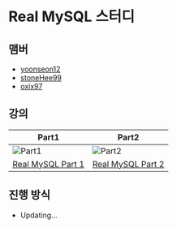 # Real MySQL 스터디

## 맴버
- [yoonseon12](https://github.com/yoonseon12)
- [stoneHee99](https://github.com/stoneHee99)
- [oxix97](https://github.com/oxix97)


## 강의

| Part1 | Part2 |
|---|---|
| ![Part1](https://github.com/user-attachments/assets/8a42ebed-56f1-485b-907a-45445ca42e83) | ![Part2](https://github.com/user-attachments/assets/ca86601a-6cd8-482f-b739-8b563cc4b672) |
| <div align="center">[Real MySQL Part 1](https://www.inflearn.com/course/real-mysql-part-1)</div> | <div align="center">[Real MySQL Part 2](https://www.inflearn.com/course/real-mysql-part-2)</div> |


## 진행 방식
- Updating...
